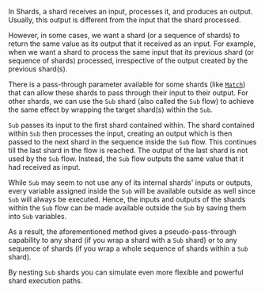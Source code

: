 In Shards, a shard receives an input, processes it, and produces an output. Usually, this output is different from the input that the shard processed.

However, in some cases, we want a shard (or a sequence of shards) to return the same value as its output that it received as an input. For example, when we want a shard to process the same input that its previous shard (or sequence of shards) processed, irrespective of the output created by the previous shard(s).

There is a pass-through parameter available for some shards (like [`Match`](../../../shards/General/Match/)) that can allow these shards to pass through their input to their output. For other shards, we can use the `Sub` shard (also called the `Sub` flow) to achieve the same effect by wrapping the target shard(s) within the `Sub`.

`Sub` passes its input to the first shard contained within. The shard contained within `Sub` then processes the input, creating an output which is then passed to the next shard in the sequence inside the `Sub` flow. This continues till the last shard in the flow is reached. The output of the last shard is not used by the `Sub` flow. Instead, the `Sub` flow outputs the same value that it had received as input.

While `Sub` may seem to not use any of its internal shards' inputs or outputs, every variable assigned inside the `Sub` will be available outside as well since `Sub` will always be executed. Hence, the inputs and outputs of the shards within the `Sub` flow can be made available outside the `Sub` by saving them into `Sub` variables.

As a result, the aforementioned method gives a pseudo-pass-through capability to any shard (if you wrap a shard with a `Sub` shard) or to any sequence of shards (if you wrap a whole sequence of shards within a `Sub` shard).

By nesting `Sub` shards you can simulate even more flexible and powerful shard execution paths.
